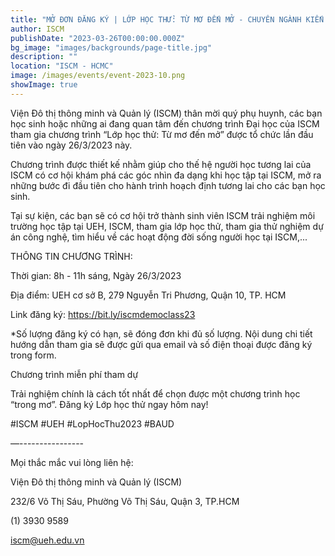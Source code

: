 ```yaml
---
title: "MỞ ĐƠN ĐĂNG KÝ | LỚP HỌC THỬ: TỪ MƠ ĐẾN MỞ - CHUYÊN NGÀNH KIẾN TRÚC VÀ THIẾT KẾ ĐÔ THỊ THÔNG MINH"
author: ISCM
publishDate: "2023-03-26T00:00:00.000Z"
bg_image: "images/backgrounds/page-title.jpg"
description: "" 
location: "ISCM - HCMC"
image: /images/events/event-2023-10.png
showImage: true
---
```

Viện Đô thị thông minh và Quản lý (ISCM) thân mời quý phụ huynh, các bạn học sinh hoặc những ai đang quan tâm đến chương trình Đại học của ISCM tham gia chương trình “Lớp học thử: Từ mơ đến mở” được tổ chức lần đầu tiên vào ngày 26/3/2023 này.

Chương trình được thiết kế nhằm giúp cho thế hệ người học tương lai của ISCM có cơ hội khám phá các góc nhìn đa dạng khi học tập tại ISCM, mở ra những bước đi đầu tiên cho hành trình hoạch định tương lai cho các bạn học sinh.

Tại sự kiện, các bạn sẽ có cơ hội trở thành sinh viên ISCM trải nghiệm môi trường học tập tại UEH, ISCM, tham gia lớp học thử, tham gia thử nghiệm dự án công nghệ, tìm hiểu về các hoạt động đời sống người học tại ISCM,...

THÔNG TIN CHƯƠNG TRÌNH:

Thời gian: 8h - 11h sáng, Ngày 26/3/2023

Địa điểm: UEH cơ sở B, 279 Nguyễn Tri Phương, Quận 10, TP. HCM

Link đăng ký: https://bit.ly/iscmdemoclass23

*Số lượng đăng ký có hạn, sẽ đóng đơn khi đủ số lượng. Nội dung chi tiết hướng dẫn tham gia sẽ được gửi qua email và số điện thoại được đăng ký trong form.

Chương trình miễn phí tham dự

Trải nghiệm chính là cách tốt nhất để chọn được một chương trình học “trong mơ”. Đăng ký Lớp học thử ngay hôm nay!

#ISCM #UEH #LopHocThu2023 #BAUD

—----------------

Mọi thắc mắc vui lòng liên hệ:

Viện Đô thị thông minh và Quản lý (ISCM)

232/6 Võ Thị Sáu, Phường Võ Thị Sáu, Quận 3, TP.HCM

 (1) 3930 9589

iscm@ueh.edu.vn